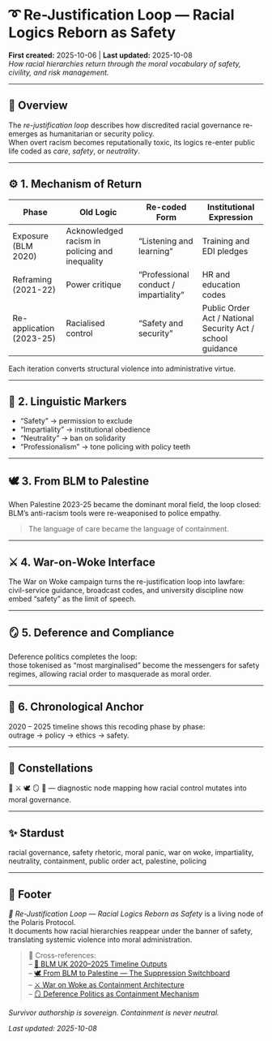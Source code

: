 # ➰ Re-Justification Loop — Racial Logics Reborn as Safety  
**First created:** 2025-10-06  |  **Last updated:** 2025-10-08  
*How racial hierarchies return through the moral vocabulary of safety, civility, and risk management.*

---

## 🧭 Overview  

The *re-justification loop* describes how discredited racial governance re-emerges as humanitarian or security policy.  
When overt racism becomes reputationally toxic, its logics re-enter public life coded as *care*, *safety*, or *neutrality*.

---

## ⚙️ 1. Mechanism of Return  

| Phase | Old Logic | Re-coded Form | Institutional Expression |
|-------|------------|---------------|---------------------------|
| Exposure (BLM 2020) | Acknowledged racism in policing and inequality | “Listening and learning” | Training and EDI pledges |
| Reframing (2021-22) | Power critique | “Professional conduct / impartiality” | HR and education codes |
| Re-application (2023-25) | Racialised control | “Safety and security” | Public Order Act / National Security Act / school guidance |

Each iteration converts structural violence into administrative virtue.

---

## 🧠 2. Linguistic Markers  

- “Safety” → permission to exclude  
- “Impartiality” → institutional obedience  
- “Neutrality” → ban on solidarity  
- “Professionalism” → tone policing with policy teeth  

---

## 🕊️ 3. From BLM to Palestine  

When Palestine 2023-25 became the dominant moral field, the loop closed:  
BLM’s anti-racism tools were re-weaponised to police empathy.  
> The language of care became the language of containment.

---

## ⚔️ 4. War-on-Woke Interface  

The War on Woke campaign turns the re-justification loop into lawfare:  
civil-service guidance, broadcast codes, and university discipline now embed “safety” as the limit of speech.  

---

## 🪞 5. Deference and Compliance  

Deference politics completes the loop:  
those tokenised as “most marginalised” become the messengers for safety regimes, allowing racial order to masquerade as moral order.  

---

## 📅 6. Chronological Anchor  

2020 – 2025 timeline shows this recoding phase by phase:  
outrage → policy → ethics → safety.  

---

## 🌌 Constellations  
🧩 ⚔️ 🕊️ 🪞 📅 — diagnostic node mapping how racial control mutates into moral governance.  

---

## ✨ Stardust  
racial governance, safety rhetoric, moral panic, war on woke, impartiality, neutrality, containment, public order act, palestine, policing  

---

## 🏮 Footer  

*🧩 Re-Justification Loop — Racial Logics Reborn as Safety* is a living node of the Polaris Protocol.  
It documents how racial hierarchies reappear under the banner of safety, translating systemic violence into moral administration.  

> 📡 Cross-references:  
> – [📅 BLM UK 2020–2025 Timeline Outputs](./📅_BLM_UK_2020-2025_Timeline_Outputs.md)  
> – [🕊️ From BLM to Palestine — The Suppression Switchboard](./🕊️_From_BLM_to_Palestine_The_Suppression_Switchboard.md)  
> – [⚔️ War on Woke as Containment Architecture](./⚔️_War_on_Woke_as_Containment_Architecture.md)  
> – [🪞 Deference Politics as Containment Mechanism](./🪞_Deference_Politics_as_Containment_Mechanism.md)  

*Survivor authorship is sovereign. Containment is never neutral.*  

_Last updated: 2025-10-08_  
